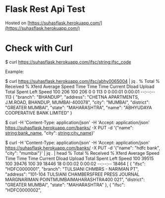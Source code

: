 # Flask Rest Api Test

Hosted on [https://suhasflask.herokuapp.com/](https://suhasflask.herokuapp.com/)

# Check with Curl

$ curl https://suhasflask.herokuapp.com/ifsc/<string:ifsc_code>

Example:

$ curl  https://suhasflask.herokuapp.com/ifsc/abhy0065004 | jq .
  % Total    % Received % Xferd  Average Speed   Time    Time     Time  Current
                                 Dload  Upload   Total   Spent    Left  Speed
100   206  100   206    0     0    113      0  0:00:01  0:00:01 --:--:--   113
{
  "branch": "BHANDUP",
  "address": "CHETNA APARTMENTS, J.M.ROAD, BHANDUP, MUMBAI-400078",
  "city": "MUMBAI",
  "district": "GREATER MUMBAI",
  "state": "MAHARASHTRA",
  "name": "ABHYUDAYA COOPERATIVE BANK LIMITED"
}

$ curl  -H 'Content-Type: application/json' -H 'Accept: application/json' https://suhasflask.herokuapp.com/banks/ -X PUT -d '{"name": <string:bank_name>, "city": <string:city_name>}'

$ curl  -H 'Content-Type: application/json' -H 'Accept: application/json' https://suhasflask.herokuapp.com/banks/ -X PUT -d '{"name": "hdfc bank", "city": "mumbai"}' | jq . | head
  % Total    % Received % Xferd  Average Speed   Time    Time     Time  Current
                                 Dload  Upload   Total   Spent    Left  Speed
100 39515  100 39476  100    39  18446     18  0:00:02  0:00:02 --:--:-- 18464
[
  {
    "ifsc": "HDFC0000001",
    "branch": "TULSIANI CHMBRS - NARIMAN PT",
    "address": "101-104 TULSIANI CHAMBERSFREE PRESS JOURNAL MARGNARIMAN POINTMUMBAIMAHARASHTRA400 021",
    "district": "GREATER MUMBAI",
    "state": "MAHARASHTRA"
  },
  {
    "ifsc": "HDFC0000002",

